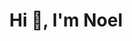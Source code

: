 <h1 align="center">Hi 👋, I'm Noel</h1>
<!--
<p align="left"> <img src="https://komarev.com/ghpvc/?username=noxels&label=Profile%20views&color=0e75b6&style=flat" alt="noxels" /> </p>

<p align="left"> <a href="https://github.com/ryo-ma/github-profile-trophy"><img src="https://github-profile-trophy.vercel.app/?username=noxels" alt="noxels" /></a> </p-->

